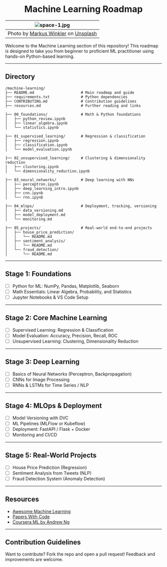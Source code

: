 <h1 align = "center"> Machine Learning Roadmap </h1>

| ![space-1.jpg](https://github.com/Tanu-N-Prabhu/Python/blob/master/Img/ml.jpg) |
|:--:|
|Photo by <a href="https://unsplash.com/@markuswinkler?utm_content=creditCopyText&utm_medium=referral&utm_source=unsplash">Markus Winkler</a> on <a href="https://unsplash.com/photos/a-close-up-of-a-typewriter-with-a-paper-reading-machine-learning-f57lx37DCM4?utm_content=creditCopyText&utm_medium=referral&utm_source=unsplash">Unsplash</a>|

Welcome to the Machine Learning section of this repository! This roadmap is designed to take you from beginner to proficient ML practitioner using hands-on Python-based learning.

---

## Directory

```text
/machine-learning/
├── README.md                     # Main roadmap and guide  
├── requirements.txt              # Python dependencies  
├── CONTRIBUTING.md               # Contribution guidelines  
├── resources.md                  # Further reading and links  

├── 00_foundations/               # Math & Python foundations  
│   ├── python_review.ipynb  
│   ├── linear_algebra.ipynb  
│   └── statistics.ipynb  

├── 01_supervised_learning/       # Regression & classification  
│   ├── regression.ipynb  
│   ├── classification.ipynb  
│   └── model_evaluation.ipynb  

├── 02_unsupervised_learning/     # Clustering & dimensionality reduction  
│   ├── clustering.ipynb  
│   └── dimensionality_reduction.ipynb  

├── 03_neural_networks/           # Deep learning with NNs  
│   ├── perceptron.ipynb  
│   ├── deep_learning_intro.ipynb  
│   ├── cnn.ipynb  
│   └── rnn.ipynb  

├── 04_mlops/                     # Deployment, tracking, versioning  
│   ├── data_versioning.md  
│   ├── model_deployment.md  
│   └── monitoring.md  

├── 05_projects/                  # Real-world end-to-end projects  
│   ├── house_price_prediction/  
│   │   └── README.md  
│   ├── sentiment_analysis/  
│   │   └── README.md  
│   └── fraud_detection/  
│       └── README.md  

```

---

## Stage 1: Foundations
- [ ] Python for ML: NumPy, Pandas, Matplotlib, Seaborn
- [ ] Math Essentials: Linear Algebra, Probability, and Statistics
- [ ] Jupyter Notebooks & VS Code Setup

---

## Stage 2: Core Machine Learning
- [ ] Supervised Learning: Regression & Classification
- [ ] Model Evaluation: Accuracy, Precision, Recall, ROC
- [ ] Unsupervised Learning: Clustering, Dimensionality Reduction

---

## Stage 3: Deep Learning
- [ ] Basics of Neural Networks (Perceptron, Backpropagation)
- [ ] CNNs for Image Processing
- [ ] RNNs & LSTMs for Time Series / NLP

---

## Stage 4: MLOps & Deployment
- [ ] Model Versioning with DVC
- [ ] ML Pipelines (MLFlow or Kubeflow)
- [ ] Deployment: FastAPI / Flask + Docker
- [ ] Monitoring and CI/CD

---

## Stage 5: Real-World Projects
- [ ] House Price Prediction (Regression)
- [ ] Sentiment Analysis from Tweets (NLP)
- [ ] Fraud Detection System (Anomaly Detection)

---

## Resources
- [Awesome Machine Learning](https://github.com/josephmisiti/awesome-machine-learning)
- [Papers With Code](https://paperswithcode.com/)
- [Coursera ML by Andrew Ng](https://www.coursera.org/learn/machine-learning)


---

## Contribution Guidelines
Want to contribute? Fork the repo and open a pull request! Feedback and improvements are welcome.
